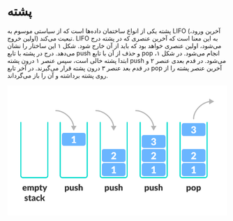 # پشته

پشته یکی از انواع ساختمان داده‌ها است که از سیاستی موسوم به LIFO \(آخرین ورود، اولین خروج\) تبعیت می‌کند. LIFO به این معنا است که آخرین عنصری که در پشته درج می‌شود، اولین عنصری خواهد بود که باید از آن خارج شود. شکل ۱ این ساختار را نشان می‌دهد. درج در پشته با تابع push و حذف از آن با تابع pop انجام می‌شود. در شکل ۱، ابتدا پشته خالی است، سپس عنصر ۱ درون پشته push می‌شود. در قدم بعدی عنصر ۲ و در قدم بعد عنصر ۳ درون پشته قرار می‌گیرند. در آخر تابع pop آخرین عنصر پشته را از روی پشته برداشته و آن را باز می‌گرداند.

![&#x634;&#x6A9;&#x644; &#x6F1;. &#x6CC;&#x6A9; &#x62A;&#x648;&#x627;&#x644;&#x6CC; &#x627;&#x632; &#x62F;&#x631;&#x62C; &#x648; &#x62D;&#x630;&#x641; &#x639;&#x646;&#x627;&#x635;&#x631; &#x67E;&#x634;&#x62A;&#x647;](../../.gitbook/assets/stack.png)



